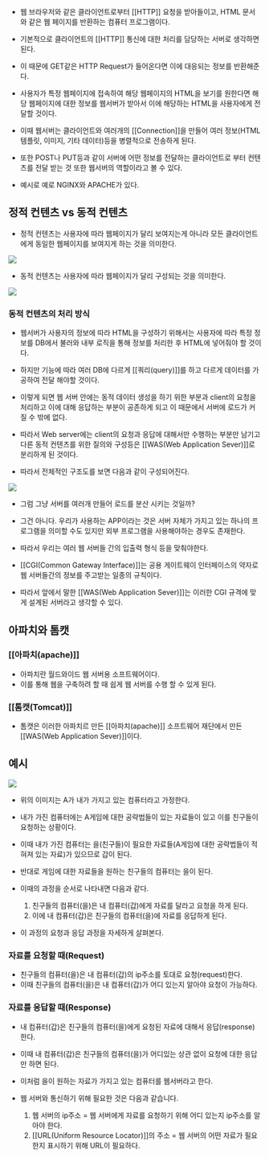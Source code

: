 - 웹 브라우저와 같은 클라이언트로부터 [[HTTP]] 요청을 받아들이고, HTML 문서와 같은 웹 페이지를 반환하는 컴퓨터 프로그램이다.

- 기본적으로 클라이언트의 [[HTTP]] 통신에 대한 처리를 담당하는 서버로 생각하면 된다.

- 이 때문에 GET같은 HTTP Request가 들어온다면 이에 대응되는 정보를 반환해준다.
- 사용자가 특정 웹페이지에 접속하여 해당 웹페이지의 HTML을 보기를 원한다면 해당 웹페이지에 대한 정보를 웹서버가 받아서 이에 해당하는 HTML을 사용자에게 전달할 것이다.

- 이때 웹서버는 클라이언트와 여러개의 [[Connection]]을 만들어 여러 정보(HTML 템플릿, 이미지, 기타 데이터)등을 병렬적으로 전송하게 된다.

- 또한 POST나 PUT등과 같이 서버에 어떤 정보를 전달하는 클라이언트로 부터 컨텐츠를 전달 받는 것 또한 웹서버의 역할이라고 볼 수 있다.

- 예시로 예로 NGINX와 APACHE가 있다.


## 정적 컨텐츠 vs 동적 컨텐츠

- 정적 컨텐츠는 사용자에 따라 웹페이지가 달리 보여지는게 아니라 모든 클라이언트에게 동일한 웹페이지를 보여지게 하는 것을 의미한다.

![](https://blog.kakaocdn.net/dn/VAH6U/btrpcPOQJU0/5YYQWISyLOdLMuEoSme87k/img.png)

- 동적 컨텐츠는 사용자에 따라 웹페이지가 달리 구성되는 것을 의미한다.

![](https://blog.kakaocdn.net/dn/dgDSI0/btrpiHoFmMG/VKOH4184qn7G8kJtyMbzB0/img.png)

### 동적 컨텐츠의 처리 방식

- 웹서버가 사용자의 정보에 따라 HTML을 구성하기 위해서는 사용자에 따라 특정 정보를 DB에서 불러와 내부 로직을 통해 정보를 처리한 후 HTML에 넣어줘야 할 것이다.

- 하지만 기능에 따라 여러 DB에 다르게 [[쿼리(query)]]를 하고 다르게 데이터를 가공하여 전달 해야할 것이다. 

- 이렇게 되면 웹 서버 안에는 동적 데이터 생성을 하기 위한 부분과 client의 요청을 처리하고 이에 대해 응답하는 부분이 공존하게 되고 이 때문에서 서버에 로드가 커질 수 밖에 없다.

- 따라서 Web server에는 client의 요청과 응답에 대해서만 수행하는 부분만 남기고 다른 동적 컨텐츠를 위한 질의와 구성등은 [[WAS(Web Application Sever)]]로 분리하게 된 것이다.

- 따라서 전체적인 구조도를 보면 다음과 같이 구성되어진다.

![](https://blog.kakaocdn.net/dn/ddu6vR/btrpgzYJeOt/G7yupopF42RFKcwbrCgFeK/img.png)

- 그럼 그냥 서버를 여러개 만들어 로드를 분산 시키는 것일까?

- 그건 아니다. 우리가 사용하는 APP이라는 것은 서버 자체가 가지고 있는 하나의 프로그램을 의미할 수도 있지만 외부 프로그램을 사용해야하는 경우도 존재한다.
- 따라서 우리는 여러 웹 서버들 간의 입출력 형식 등을 맞춰야한다.

- [[CGI(Common Gateway Interface)]]는 공용 게이트웨이 인터페이스의 약자로 웹 서버들간의 정보를 주고받는 일종의 규칙이다.
- 따라서 앞에서 말한 [[WAS(Web Application Sever)]]는 이러한 CGI 규격에 맞게 설계된 서버라고 생각할 수 있다.


## 아파치와 톰캣

### [[아파치(apache)]]

- 아파치란 월드와이드 웹 서버용 소프트웨어이다. 
- 이를 통해 웹을 구축하려 할 때 쉽게 웹 서버를 수행 할 수 있게 된다.

### [[톰캣(Tomcat)]]

- 톰캣은 이러한 아파치르 만든 [[아파치(apache)]] 소프트웨어 재단에서 만든 [[WAS(Web Application Sever)]]이다.

## 예시

![](https://blog.kakaocdn.net/dn/bEURhB/btrVUjbA3z1/KgmEvKDUqKx4cBIVtyQcnK/img.png)

- 위의 이미지는 A가 내가 가지고 있는 컴퓨터라고 가정한다.
- 내가 가진 컴퓨터에는 A게임에 대한 공략법들이 있는 자료들이 있고 이를 친구들이 요청하는 상황이다.

- 이때 내가 가진 컴퓨터는 을(친구들)이 필요한 자료들(A게임에 대한 공략법들이 적혀져 있는 자료)가 있으므로 갑이 된다.

- 반대로 게임에 대한 자료들을 원하는 친구들의 컴퓨터는 을이 된다.

- 이때의 과정을 순서로 나타내면 다음과 같다.
	1. 친구들의 컴퓨터(을)은 내 컴퓨터(갑)에게 자료를 달라고 요청을 하게 된다.
	2. 이에 내 컴퓨터(갑)은 친구들의 컴퓨터(을)에 자료를 응답하게 된다.


- 이 과정의 요청과 응답 과정을 자세하게 살펴본다.

### 자료를 요청할 때(Request)

- 친구들의 컴퓨터(을)은 내 컴퓨터(갑)의 ip주소를 토대로 요청(request)한다.
- 이때 친구들의 컴퓨터(을)은 내 컴퓨터(갑)가 어디 있는지 알아야 요청이 가능하다.

### 자료를 응답할 때(Response)

- 내 컴퓨터(갑)은 친구들의 컴퓨터(을)에게 요청된 자료에 대해서 응답(response)한다.
- 이때 내 컴퓨터(갑)은 친구들의 컴퓨터(을)가 어디있는 상관 없이 요청에 대한 응답만 하면 된다.

- 이처럼 을이 원하는 자료가 가지고 있는 컴퓨터를 웹서버라고 한다.

- 웹 서버와 통신하기 위해 필요한 것은 다음과 같습니다.
	1. 웹 서버의 ip주소 = 웹 서버에게 자료를 요청하기 위해 어디 있는지 ip주소를 알아야 한다.
	2. [[URL(Uniform Resource Locator)]]의 주소 = 웹 서버의 어떤 자료가 필요한지 표시하기 위해 URL이 필요하다.